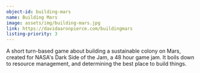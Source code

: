 ```yaml
---
object-id: building-mars
name: Building Mars
image: assets/img/building-mars.jpg
link: https://davidaaronpierce.com/buildingmars
listing-priority: 3
---
```


A short turn-based game about building a sustainable colony on Mars, created for NASA's Dark Side of the Jam, a 48 hour game jam. It boils down to resource management, and determining the best place to build things.
